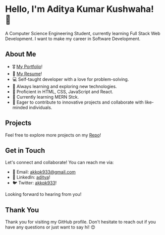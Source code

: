 # Hello, I'm Aditya Kumar Kushwaha! 👋

A Computer Science Engineering Student, currently learning Full Stack Web Development. I want to make my career in Software Development.

## About Me

- 🎖️ [My Portfolio](https://akk-portfolio.vercel.app/)!
- 📝 [My Resume](https://drive.google.com/file/d/1JEs4UrE4gowLp3JDD9MNgD--vpqXT20g/view)!
- 💻 Self-taught developer with a love for problem-solving.
- 🌱 Always learning and exploring new technologies.
- 🔧 Proficient in HTML, CSS, JavaScript and React.
- 🌿 Currently learning MERN Stck.
- 🚀 Eager to contribute to innovative projects and collaborate with like-minded individuals.
   

## Projects

Feel free to explore more projects on my [Repo](https://github.com/adityakkpk?tab=repositories)!

## Get in Touch

Let's connect and collaborate! You can reach me via:

- 📧 Email: akkpk933@gmail.com
- 💬 LinkedIn: [aditya](https://www.linkedin.com/in/adityakumarkushwaha/)!
- 🐦 Twitter: [akkpk933](https://twitter.com/akkpk)!

Looking forward to hearing from you!

## Thank You

Thank you for visiting my GitHub profile. Don't hesitate to reach out if you have any questions or just want to say hi! 😊



